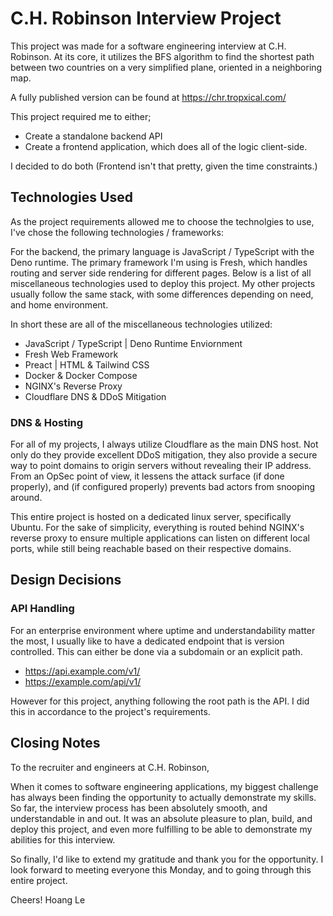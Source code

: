 # C.H. Robinson Interview Project

This project was made for a software engineering interview at C.H. Robinson. At its core, it utilizes the BFS algorithm to find the shortest path between two countries on a very simplified plane, oriented in a neighboring map.

A fully published version can be found at https://chr.tropxical.com/

This project required me to either;

- Create a standalone backend API
- Create a frontend application, which does all of the logic client-side.

I decided to do both (Frontend isn't that pretty, given the time constraints.)

## Technologies Used

As the project requirements allowed me to choose the technolgies to use, I've chose the following technologies / frameworks:

For the backend, the primary language is JavaScript / TypeScript with the Deno runtime. The primary framework I'm using is Fresh, which handles routing and server side rendering for different pages. Below is a list of all miscellaneous technologies used to deploy this project. My other projects usually follow the same stack, with some differences depending on need, and home environment.

In short these are all of the miscellaneous technologies utilized:

- JavaScript / TypeScript | Deno Runtime Enviornment
- Fresh Web Framework
- Preact | HTML & Tailwind CSS
- Docker & Docker Compose
- NGINX's Reverse Proxy
- Cloudflare DNS & DDoS Mitigation

### DNS & Hosting

For all of my projects, I always utilize Cloudflare as the main DNS host. Not only do they provide excellent DDoS mitigation, they also provide a secure way to point domains to origin servers without revealing their IP address. From an OpSec point of view, it lessens the attack surface (if done properly), and (if configured properly) prevents bad actors from snooping around.

This entire project is hosted on a dedicated linux server, specifically Ubuntu. For the sake of simplicity, everything is routed behind NGINX's reverse proxy to ensure multiple applications can listen on different local ports, while still being reachable based on their respective domains.

## Design Decisions

### API Handling
For an enterprise environment where uptime and understandability matter the most, I usually like to have a dedicated endpoint that is version controlled. This can either be done via a subdomain or an explicit path.

- https://api.example.com/v1/
- https://example.com/api/v1/

However for this project, anything following the root path is the API. I did this in accordance to the project's requirements.

## Closing Notes

To the recruiter and engineers at C.H. Robinson,

When it comes to software engineering applications, my biggest challenge has always been finding the opportunity to actually demonstrate my skills. So far, the interview process has been absolutely smooth, and understandable in and out. It was an absolute pleasure to plan, build, and deploy this project, and even more fulfilling to be able to demonstrate my abilities for this interview.

So finally, I'd like to extend my gratitude and thank you for the opportunity. I look forward to meeting everyone this Monday, and to going through this entire project.

Cheers!
Hoang Le